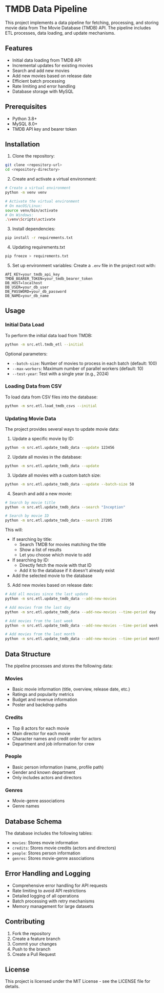# TMDB Data Pipeline

This project implements a data pipeline for fetching, processing, and storing movie data from The Movie Database (TMDB) API. The pipeline includes ETL processes, data loading, and update mechanisms.

## Features

- Initial data loading from TMDB API
- Incremental updates for existing movies
- Search and add new movies
- Add new movies based on release date
- Efficient batch processing
- Rate limiting and error handling
- Database storage with MySQL

## Prerequisites

- Python 3.8+
- MySQL 8.0+
- TMDB API key and bearer token

## Installation

1. Clone the repository:

```bash
git clone <repository-url>
cd <repository-directory>
```

2. Create and activate a virtual environment:

```bash
# Create a virtual environment
python -m venv venv

# Activate the virtual environment
# On macOS/Linux:
source venv/bin/activate
# On Windows:
.\venv\Scripts\activate
```

3. Install dependencies:

```bash
pip install -r requirements.txt
```

4. Updating requirements.txt

```bash
pip freeze > requirements.txt
```

5. Set up environment variables:
   Create a `.env` file in the project root with:

```
API_KEY=your_tmdb_api_key
TMDB_BEARER_TOKEN=your_tmdb_bearer_token
DB_HOST=localhost
DB_USER=your_db_user
DB_PASSWORD=your_db_password
DB_NAME=your_db_name
```

## Usage

### Initial Data Load

To perform the initial data load from TMDB:

```bash
python -m src.etl.tmdb_etl --initial
```

Optional parameters:

- `--batch-size`: Number of movies to process in each batch (default: 100)
- `--max-workers`: Maximum number of parallel workers (default: 10)
- `--test-year`: Test with a single year (e.g., 2024)

### Loading Data from CSV

To load data from CSV files into the database:

```bash
python -m src.etl.load_tmdb_csvs --initial
```

### Updating Movie Data

The project provides several ways to update movie data:

1. Update a specific movie by ID:

```bash
python -m src.etl.update_tmdb_data --update 123456
```

2. Update all movies in the database:

```bash
python -m src.etl.update_tmdb_data --update
```

3. Update all movies with a custom batch size:

```bash
python -m src.etl.update_tmdb_data --update --batch-size 50
```

4. Search and add a new movie:

```bash
# Search by movie title
python -m src.etl.update_tmdb_data --search "Inception"

# Search by movie ID
python -m src.etl.update_tmdb_data --search 27205
```

This will:

- If searching by title:
  - Search TMDB for movies matching the title
  - Show a list of results
  - Let you choose which movie to add
- If searching by ID:
  - Directly fetch the movie with that ID
  - Add it to the database if it doesn't already exist
- Add the selected movie to the database

5. Add new movies based on release date:

```bash
# Add all movies since the last update
python -m src.etl.update_tmdb_data --add-new-movies

# Add movies from the last day
python -m src.etl.update_tmdb_data --add-new-movies --time-period day

# Add movies from the last week
python -m src.etl.update_tmdb_data --add-new-movies --time-period week

# Add movies from the last month
python -m src.etl.update_tmdb_data --add-new-movies --time-period month
```

## Data Structure

The pipeline processes and stores the following data:

### Movies

- Basic movie information (title, overview, release date, etc.)
- Ratings and popularity metrics
- Budget and revenue information
- Poster and backdrop paths

### Credits

- Top 8 actors for each movie
- Main director for each movie
- Character names and credit order for actors
- Department and job information for crew

### People

- Basic person information (name, profile path)
- Gender and known department
- Only includes actors and directors

### Genres

- Movie-genre associations
- Genre names

## Database Schema

The database includes the following tables:

- `movies`: Stores movie information
- `credits`: Stores movie credits (actors and directors)
- `people`: Stores person information
- `genres`: Stores movie-genre associations

## Error Handling and Logging

- Comprehensive error handling for API requests
- Rate limiting to avoid API restrictions
- Detailed logging of all operations
- Batch processing with retry mechanisms
- Memory management for large datasets

## Contributing

1. Fork the repository
2. Create a feature branch
3. Commit your changes
4. Push to the branch
5. Create a Pull Request

## License

This project is licensed under the MIT License - see the LICENSE file for details.
